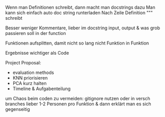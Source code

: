 Wenn man Definitionen schreibt, dann macht man docstrings dazu
Man kann sich einfach auto doc string runterladen
Nach Zeile Definition """ schreibt

Besser weniger Kommentare, lieber im docstring input, output & was grob passieren soll in der function


Funktionen aufsplitten, damit nicht so lang 
nicht Funktion in Funktion 


Ergebnisse wichtiger als Code


Project Proposal:
- evaluation methods
- KNN priorisieren
- PCA kurz halten
- Timeline & Aufgabenteilung



um Chaos beim coden zu vermeiden: 
gitignore nutzen oder in versch branches 
lieber 1-2 Personen pro Funktion & dann erklärt man es sich gegenseitig